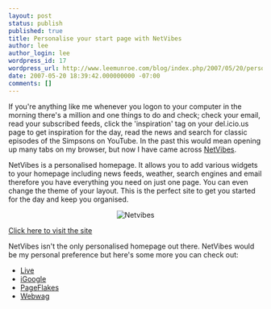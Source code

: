 ```yaml
---
layout: post
status: publish
published: true
title: Personalise your start page with NetVibes
author: lee
author_login: lee
wordpress_id: 17
wordpress_url: http://www.leemunroe.com/blog/index.php/2007/05/20/personalise-your-start-page-with-netvibes/
date: 2007-05-20 18:39:42.000000000 -07:00
comments: []
---
```

If you're anything like me whenever you logon to your computer in the morning there's a million and one things to do and check; check your email, read your subscribed feeds, click the 'inspiration' tag on your del.icio.us page to get inspiration for the day, read the news and search for classic episodes of the Simpsons on YouTube. In the past this would mean opening up many tabs on my browser, but now I have came across <a href="http://www.netvibes.com/">NetVibes</a>.

NetVibes is a personalised homepage. It allows you to add various widgets to your homepage including news feeds, weather, search engines and email therefore you have everything you need on just one page. You can even change the theme of your layout. This is the perfect site to get you started for the day and keep you organised.
<p align="center"><img src="http://www.leemunroe.com/wp-content/uploads/2007/11/netvibes.gif" alt="Netvibes" /></p>
<a href="http://www.netvibes.com/">Click here to visit the site  </a>

NetVibes isn't the only personalised homepage out there. NetVibes would be my personal preference but here's some more you can check out:
<ul>
	<li><a href="http://www.live.com/getstarted.aspx">Live</a></li>
	<li><a href="http://www.google.co.uk/ig?hl=en">iGoogle</a></li>
	<li><a href="http://www.pageflakes.com/">PageFlakes</a></li>
	<li><a href="http://www.webwag.com/">Webwag</a></li>
</ul>
